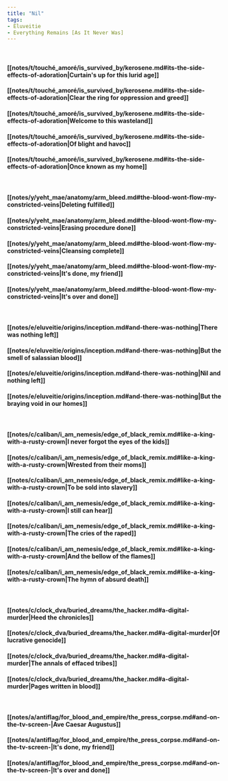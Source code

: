 ```yaml
---
title: "Nil"
tags:
- Eluveitie
- Everything Remains [As It Never Was]
---
```

&nbsp;
#### [[notes/t/touché_amoré/is_survived_by/kerosene.md#its-the-side-effects-of-adoration|Curtain's up for this lurid age]]
#### [[notes/t/touché_amoré/is_survived_by/kerosene.md#its-the-side-effects-of-adoration|Clear the ring for oppression and greed]]
#### [[notes/t/touché_amoré/is_survived_by/kerosene.md#its-the-side-effects-of-adoration|Welcome to this wasteland]]
#### [[notes/t/touché_amoré/is_survived_by/kerosene.md#its-the-side-effects-of-adoration|Of blight and havoc]]
#### [[notes/t/touché_amoré/is_survived_by/kerosene.md#its-the-side-effects-of-adoration|Once known as my home]]
&nbsp;
#### [[notes/y/yeht_mae/anatomy/arm_bleed.md#the-blood-wont-flow-my-constricted-veins|Deleting fulfilled]]
#### [[notes/y/yeht_mae/anatomy/arm_bleed.md#the-blood-wont-flow-my-constricted-veins|Erasing procedure done]]
#### [[notes/y/yeht_mae/anatomy/arm_bleed.md#the-blood-wont-flow-my-constricted-veins|Cleansing complete]]
#### [[notes/y/yeht_mae/anatomy/arm_bleed.md#the-blood-wont-flow-my-constricted-veins|It's done, my friend]]
#### [[notes/y/yeht_mae/anatomy/arm_bleed.md#the-blood-wont-flow-my-constricted-veins|It's over and done]]
&nbsp;
#### [[notes/e/eluveitie/origins/inception.md#and-there-was-nothing|There was nothing left]]
#### [[notes/e/eluveitie/origins/inception.md#and-there-was-nothing|But the smell of salassian blood]]
#### [[notes/e/eluveitie/origins/inception.md#and-there-was-nothing|Nil and nothing left]]
#### [[notes/e/eluveitie/origins/inception.md#and-there-was-nothing|But the braying void in our homes]]
&nbsp;
#### [[notes/c/caliban/i_am_nemesis/edge_of_black_remix.md#like-a-king-with-a-rusty-crown|I never forgot the eyes of the kids]]
#### [[notes/c/caliban/i_am_nemesis/edge_of_black_remix.md#like-a-king-with-a-rusty-crown|Wrested from their moms]]
#### [[notes/c/caliban/i_am_nemesis/edge_of_black_remix.md#like-a-king-with-a-rusty-crown|To be sold into slavery]]
#### [[notes/c/caliban/i_am_nemesis/edge_of_black_remix.md#like-a-king-with-a-rusty-crown|I still can hear]]
#### [[notes/c/caliban/i_am_nemesis/edge_of_black_remix.md#like-a-king-with-a-rusty-crown|The cries of the raped]]
#### [[notes/c/caliban/i_am_nemesis/edge_of_black_remix.md#like-a-king-with-a-rusty-crown|And the bellow of the flames]]
#### [[notes/c/caliban/i_am_nemesis/edge_of_black_remix.md#like-a-king-with-a-rusty-crown|The hymn of absurd death]]
&nbsp;
#### [[notes/c/clock_dva/buried_dreams/the_hacker.md#a-digital-murder|Heed the chronicles]]
#### [[notes/c/clock_dva/buried_dreams/the_hacker.md#a-digital-murder|Of lucrative genocide]]
#### [[notes/c/clock_dva/buried_dreams/the_hacker.md#a-digital-murder|The annals of effaced tribes]]
#### [[notes/c/clock_dva/buried_dreams/the_hacker.md#a-digital-murder|Pages written in blood]]
&nbsp;
#### [[notes/a/antiflag/for_blood_and_empire/the_press_corpse.md#and-on-the-tv-screen-|Ave Caesar Augustus]]
#### [[notes/a/antiflag/for_blood_and_empire/the_press_corpse.md#and-on-the-tv-screen-|It's done, my friend]]
#### [[notes/a/antiflag/for_blood_and_empire/the_press_corpse.md#and-on-the-tv-screen-|It's over and done]]
